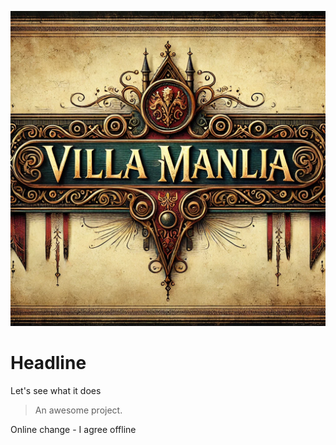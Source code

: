 ![logo](img/Banner.png)
# Headline
Let's see what it does

> An awesome project.

Online change - I agree offline

